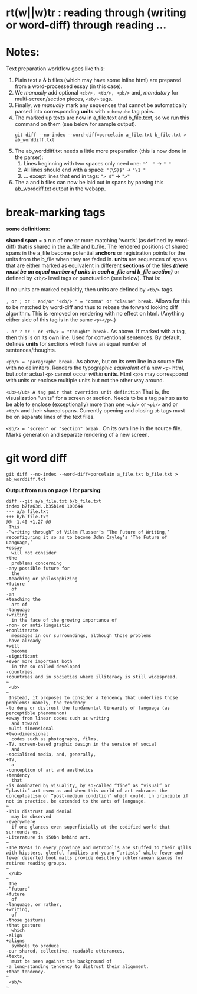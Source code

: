 # rt(w||w)tr : reading through (writing or word-diff) through reading ...

# Notes:

Text preparation workflow goes like this:

1. Plain text a & b files (which may have some inline html) are prepared from a word-processed essay (in this case).
2. We _manually_ add optional `<cb/>, <tb/>, <pb/>` and, *mandatory* for multi-screen/section pieces, `<sb/>` tags.
3. Finally, we _manually_ mark any sequences that cannot be automatically parsed into corresponding **units** with `<ub></ub>` tag pairs.
4. The marked up texts are now in a\_file.text and b\_file.text, so we run this command on them (see below for sample output).
	```
	git diff --no-index --word-diff=porcelain a_file.txt b_file.txt > ab_worddiff.txt
	```
5. The ab\_worddiff.txt needs a little more preparation (this is now done in the parser):
	1. Lines beginning with two spaces only need one: `"^  "` &rarr; `" "`
	2. All lines should end with a space: `"(\S)$"` &rarr; `"\1 "`
	3. ... except lines that end in tags: `"> $"` &rarr; `">"`
6. The a and b files can now be laid out in spans by parsing this ab\_worddiff.txt output in the webapp.


# break-marking tags

**some definitions:**

**shared span** = a run of one or more matching 'words' (as defined by word-diff) that is shared in the a\_file and b\_file. The rendered positions of shared spans in the a\_file become potential **anchors** or registration points for the units from the b\_file when they are faded in. **units** are sequences of spans that are either marked as equivalent in different **sections** of the files ***(there must be an equal number of units in each a\_file and b\_file section)*** or defined by `<tb/>` level tags or punctuatiion (see below). That is:

If no units are marked explicitly, then units are defined by `<tb/>` tags.

`, or ; or : and/or "<cb/> " = "comma" or "clause" break.` Allows for this to be matched by word-diff and thus to rebase the forward looking diff algorithm. This is removed on rendering with no effect on html. (Anything either side of this tag is in the same `<p></p>`.)

`. or ? or ! or <tb/> = "thought" break.` As above. If marked with a tag, then this is on its own line. Used for conventional sentences. By default, defines **units** for sections which have an equal number of sentences/thoughts.

`<pb/> = "paragraph" break.` As above, but on its own line in a source file with no delimiters. Renders the typographic _equivalent_ of a new `<p>` html, but _note:_ actual `<p>` cannot occur _within_ **units**. Html `<p>`s may corresppond with units or enclose multiple units but not the other way around.

`<ub></ub> A tag pair that overrides unit definition` That is, the visualization "units" for a screen or section. Needs to be a tag pair so as to be able to enclose (exceptionally) more than one `<cb/>` or `<pb/>` and or `<tb/>` and their shared spans. Currently opening and closing `ub` tags must be on separate lines of the text files.

`<sb/> = "screen" or "section" break.` On its own line in the source file. Marks generation and separate rendering of a new screen.

# git word diff

`git diff --no-index --word-diff=porcelain a_file.txt b_file.txt > ab_worddiff.txt`

**Output from run on page 1 for parsing:**

```
diff --git a/a_file.txt b/b_file.txt
index b7fa63d..b35b1e0 100644
--- a/a_file.txt
+++ b/b_file.txt
@@ -1,40 +1,27 @@
 This 
-“writing through” of Vilém Flusser’s ‘The Future of Writing,’ reconfiguring it so as to become John Cayley’s ‘The Future of Language,’
+essay
  will not consider 
+the
  problems concerning
-any possible future for
  the 
-teaching or philosophizing
+future
  of 
-an
+teaching the
  art of 
-language
+writing
  in the face of the growing importance of 
-non- or anti-linguistic
+nonliterate
  messages in our surroundings, although those problems 
-have already
+will
  become 
-significant
+ever more important both
  in the so-called developed 
-countries.
+countries and in societies where illiteracy is still widespread.
~
 <ub>
~
 Instead, it proposes to consider a tendency that underlies those problems: namely, the tendency 
-to deny or distrust the fundamental linearity of language (as perceptible phenomenon)
+away from linear codes such as writing
  and toward 
-multi-dimensional
+two-dimensional
  codes such as photographs, films,
-TV, screen-based graphic design in the service of social
  and 
-socialized media, and, generally,
+TV,
  a 
-conception of art and aesthetics
+tendency
  that
-is dominated by visuality, by so-called “fine” as “visual” or “plastic” art even as and when this world of art embraces the conceptualism or “post-medium condition” which could, in principle if not in practice, be extended to the arts of language.
~
-This distrust and denial
  may be observed
-everywhere
  if one glances even superficially at the codified world that surrounds us.
-Literature is $50bn behind art.
~
-The MoMAs in every province and metropolis are stuffed to their gills with hipsters, gleeful families and young “artists” while fewer and fewer deserted book malls provide desultory subterranean spaces for retiree reading groups.
~
 </ub>
~
 The 
-“future”
+future
  of 
-language, or rather,
+writing,
  of 
-those gestures
+that gesture
  which 
-align
+aligns
  symbols to produce 
-our shared, collective, readable utterances,
+texts,
  must be seen against the background of 
-a long-standing tendency to distrust their alignment.
+that tendency.
~
 <sb/>
~
```
